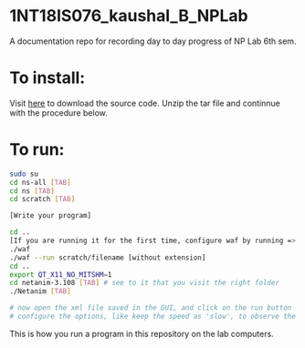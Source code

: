 # 1NT18IS076_kaushal_B_NPLab
A documentation repo for recording day to day progress of NP Lab 6th sem.

# To install:
Visit [here](https://www.nsnam.org/releases/ns-3-30/download/) to download the source code. Unzip the tar file and continnue with the procedure below.

# To run:

```bash
sudo su
cd ns-all [TAB]
cd ns [TAB]
cd scratch [TAB]

[Write your program]

cd ..
[If you are running it for the first time, configure waf by running => $ ./waf configure]
./waf
./waf --run scratch/filename [without extension]
cd ..
export QT_X11_NO_MITSHM=1
cd netanim-3.108 [TAB] # see to it that you visit the right folder
./Netanim [TAB]

# now open the xml file saved in the GUI, and click on the run button
# configure the options, like keep the speed as 'slow', to observe the packet
```

This is how you run a program in this repository on the lab computers.
